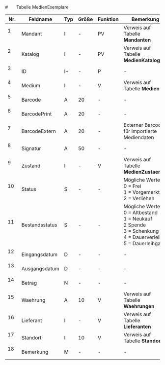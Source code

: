 #       Tabelle MedienExemplare


Nr.|Feldname|Typ|Größe|Funktion|Bemerkung
--|--|--|--|--|--
1      |Mandant|I|-|PV|Verweis auf Tabelle **Mandanten**
2      |Katalog|I|-|PV|Verweis auf Tabelle **MedienKataloge**
3      |ID|I+|-|P|-
4      |Medium|I|-|V|Verweis auf Tabelle **Medien**
5      |Barcode|A|20|-|-
6      |BarcodePrint|A|20|-|-
7      |BarcodeExtern|A|20|-|Externer Barcode für importierte Mediendaten
8      |Signatur|A|50|-|-
9      |Zustand|I|-|V|Verweis auf Tabelle **MedienZustaende**
10    |Status|S|-|-|Mögliche Werte:<br/>0 = Frei<br/>1 = Vorgemerkt<br/>2 = Verliehen
11    |Bestandsstatus|S|-|-|Mögliche Werte:<br/>0 = Altbestand<br/>1 = Neukauf<br/>2  Spende<br/>3 = Schenkung<br/>4 = Dauerverleih<br/>5 = Dauerleihgabe
12    |Eingangsdatum|D|-|-|-
13    |Ausgangsdatum|D|-|-|-
14    |Betrag|N|-|-|-
15    |Waehrung|A|10|V|Verweis auf Tabelle **Waehrungen**
16    |Lieferant|I|-|V|Verweis auf Tabelle **Lieferanten**
17    |Standort|I|10|V|Verweis auf Tabelle **Standorte**
18    |Bemerkung|M|-|-|-
